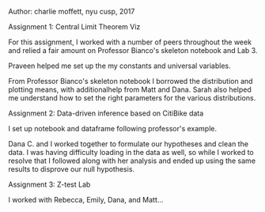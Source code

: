 Author: charlie moffett, nyu cusp, 2017

Assignment 1: Central Limit Theorem Viz

For this assignment, I worked with a number of peers throughout the week and relied a fair amount on 
Professor Bianco's skeleton notebook and Lab 3.

Praveen helped me set up the my constants and universal variables.

From Professor Bianco's skeleton notebook I borrowed the distribution and plotting means, with additionalhelp from Matt and Dana. Sarah also helped me understand how to set the right parameters for the various distributions.

Assignment 2: Data-driven inference based on CitiBike data

I set up notebook and dataframe following professor's example.

Dana C. and I worked together to formulate our hypotheses and clean the data. I was having difficulty loading in the data as well, so while I worked to resolve that I followed along with her analysis and ended up using the same results to disprove our null hypothesis.

Assignment 3: Z-test Lab

I worked with Rebecca, Emily, Dana, and Matt...
